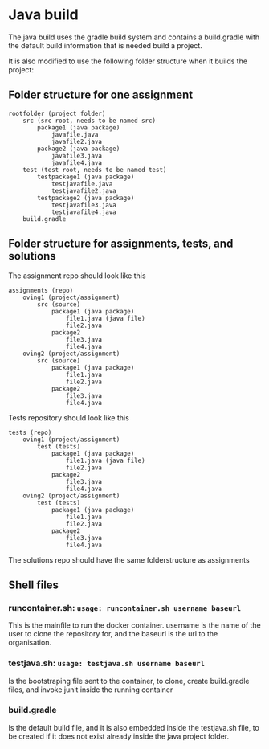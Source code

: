 # Java build

The java build uses the gradle build system and contains a build.gradle with the default build information that is needed build a project.

It is also modified to use the following folder structure when it builds the project:

## Folder structure for one assignment
```
rootfolder (project folder)
    src (src root, needs to be named src) 
        package1 (java package)
            javafile.java
            javafile2.java
        package2 (java package)
            javafile3.java
            javafile4.java
    test (test root, needs to be named test)
        testpackage1 (java package)
            testjavafile.java
            testjavafile2.java
        testpackage2 (java package)
            testjavafile3.java
            testjavafile4.java
    build.gradle
```

## Folder structure for assignments, tests, and solutions
The assignment repo should look like this
```
assignments (repo)
    oving1 (project/assignment)
        src (source)
            package1 (java package)
                file1.java (java file)
                file2.java
            package2
                file3.java
                file4.java
    oving2 (project/assignment)
        src (source)
            package1 (java package)
                file1.java
                file2.java
            package2
                file3.java
                file4.java
```
Tests repository should look like this
```
tests (repo)
    oving1 (project/assignment)
        test (tests)
            package1 (java package)
                file1.java (java file)
                file2.java
            package2
                file3.java
                file4.java
    oving2 (project/assignment)
        test (tests)
            package1 (java package)
                file1.java
                file2.java
            package2
                file3.java
                file4.java
```

The solutions repo should have the same folderstructure as assignments

## Shell files
### runcontainer.sh: `usage: runcontainer.sh username baseurl`

This is the mainfile to run the docker container. username is the name of the user to clone the repository for, and the baseurl is the url to the organisation. 

### testjava.sh: `usage: testjava.sh username baseurl`

Is the bootstraping file sent to the container, to clone, create build.gradle files, and invoke junit inside the running container

### build.gradle

Is the default build file, and it is also embedded inside the testjava.sh file, to be created if it does not exist already inside the java project folder.